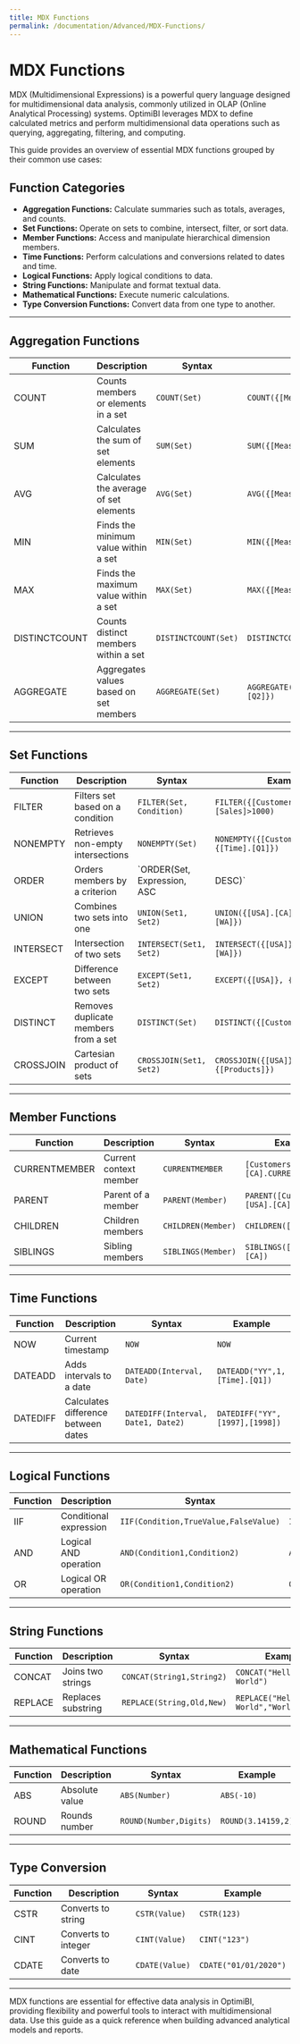 ```yaml
---
title: MDX Functions
permalink: /documentation/Advanced/MDX-Functions/
---
```


# MDX Functions

MDX (Multidimensional Expressions) is a powerful query language designed for multidimensional data analysis, commonly utilized in OLAP (Online Analytical Processing) systems. OptimiBI leverages MDX to define calculated metrics and perform multidimensional data operations such as querying, aggregating, filtering, and computing.

This guide provides an overview of essential MDX functions grouped by their common use cases:

## Function Categories

- **Aggregation Functions:** Calculate summaries such as totals, averages, and counts.
- **Set Functions:** Operate on sets to combine, intersect, filter, or sort data.
- **Member Functions:** Access and manipulate hierarchical dimension members.
- **Time Functions:** Perform calculations and conversions related to dates and time.
- **Logical Functions:** Apply logical conditions to data.
- **String Functions:** Manipulate and format textual data.
- **Mathematical Functions:** Execute numeric calculations.
- **Type Conversion Functions:** Convert data from one type to another.

---

## Aggregation Functions

| Function      | Description                                    | Syntax                             | Example                                |
|---------------|------------------------------------------------|------------------------------------|----------------------------------------|
| COUNT         | Counts members or elements in a set            | `COUNT(Set)`                       | `COUNT({[Measures].[Sales]})`          |
| SUM           | Calculates the sum of set elements             | `SUM(Set)`                         | `SUM({[Measures].[Sales]})`            |
| AVG           | Calculates the average of set elements         | `AVG(Set)`                         | `AVG({[Measures].[Sales]})`            |
| MIN           | Finds the minimum value within a set           | `MIN(Set)`                         | `MIN({[Measures].[Sales]})`            |
| MAX           | Finds the maximum value within a set           | `MAX(Set)`                         | `MAX({[Measures].[Sales]})`            |
| DISTINCTCOUNT | Counts distinct members within a set           | `DISTINCTCOUNT(Set)`               | `DISTINCTCOUNT({[Customers].Members})` |
| AGGREGATE     | Aggregates values based on set members         | `AGGREGATE(Set)`                   | `AGGREGATE({[Time].[Q1], [Time].[Q2]})`|

---

## Set Functions

| Function   | Description                                          | Syntax                            | Example                                               |
|------------|------------------------------------------------------|-----------------------------------|-------------------------------------------------------|
| FILTER     | Filters set based on a condition                     | `FILTER(Set, Condition)`          | `FILTER({[Customers].Members}, [Sales]>1000)`         |
| NONEMPTY   | Retrieves non-empty intersections                    | `NONEMPTY(Set)`                   | `NONEMPTY({[Customers]} * {[Time].[Q1]})`             |
| ORDER      | Orders members by a criterion                        | `ORDER(Set, Expression, ASC|DESC)`| `ORDER({[Customers]}, [Sales], DESC)`                 |
| UNION      | Combines two sets into one                           | `UNION(Set1, Set2)`               | `UNION({[USA].[CA]}, {[USA].[WA]})`                   |
| INTERSECT  | Intersection of two sets                             | `INTERSECT(Set1, Set2)`           | `INTERSECT({[USA]}, {[USA].[WA]})`                    |
| EXCEPT     | Difference between two sets                          | `EXCEPT(Set1, Set2)`              | `EXCEPT({[USA]}, {[USA].[WA]})`                       |
| DISTINCT   | Removes duplicate members from a set                 | `DISTINCT(Set)`                   | `DISTINCT({[Customers].Members})`                     |
| CROSSJOIN  | Cartesian product of sets                            | `CROSSJOIN(Set1, Set2)`           | `CROSSJOIN({[USA]}, {[Products]})`                    |

---

## Member Functions

| Function      | Description                                    | Syntax                       | Example                            |
|---------------|------------------------------------------------|------------------------------|------------------------------------|
| CURRENTMEMBER | Current context member                         | `CURRENTMEMBER`              | `[Customers].[USA].[CA].CURRENTMEMBER` |
| PARENT        | Parent of a member                             | `PARENT(Member)`             | `PARENT([Customers].[USA].[CA])`   |
| CHILDREN      | Children members                               | `CHILDREN(Member)`           | `CHILDREN([Time].[Q1])`            |
| SIBLINGS      | Sibling members                                | `SIBLINGS(Member)`           | `SIBLINGS([Customers].[CA])`       |

---

## Time Functions

| Function     | Description                                       | Syntax                     | Example                             |
|--------------|---------------------------------------------------|----------------------------|-------------------------------------|
| NOW          | Current timestamp                                 | `NOW`                      | `NOW`                               |
| DATEADD      | Adds intervals to a date                          | `DATEADD(Interval, Date)`  | `DATEADD("YY",1,[Time].[Q1])`     |
| DATEDIFF     | Calculates difference between dates               | `DATEDIFF(Interval, Date1, Date2)` | `DATEDIFF("YY",[1997],[1998])`    |

---

## Logical Functions

| Function | Description                                       | Syntax                            | Example                                   |
|----------|---------------------------------------------------|-----------------------------------|-------------------------------------------|
| IIF      | Conditional expression                            | `IIF(Condition,TrueValue,FalseValue)`| `IIF([Sales]>5000,"High","Low")`|
| AND      | Logical AND operation                             | `AND(Condition1,Condition2)`      | `AND([Sales]>5000,[Time].[Q1])`           |
| OR       | Logical OR operation                              | `OR(Condition1,Condition2)`       | `OR([Sales]>5000,[Time].[Q1])`            |

---

## String Functions

| Function | Description                                       | Syntax                               | Example                               |
|----------|---------------------------------------------------|--------------------------------------|---------------------------------------|
| CONCAT   | Joins two strings                                 | `CONCAT(String1,String2)`            | `CONCAT("Hello"," World")`         |
| REPLACE  | Replaces substring                                | `REPLACE(String,Old,New)`            | `REPLACE("Hello World","World","MDX")` |

---

## Mathematical Functions

| Function | Description                                       | Syntax                 | Example     |
|----------|---------------------------------------------------|------------------------|-------------|
| ABS      | Absolute value                                    | `ABS(Number)`          | `ABS(-10)`  |
| ROUND    | Rounds number                                     | `ROUND(Number,Digits)` | `ROUND(3.14159,2)`|

---

## Type Conversion

| Function | Description                                       | Syntax           | Example                |
|----------|---------------------------------------------------|------------------|------------------------|
| CSTR     | Converts to string                                | `CSTR(Value)`    | `CSTR(123)`            |
| CINT     | Converts to integer                               | `CINT(Value)`    | `CINT("123")`          |
| CDATE    | Converts to date                                  | `CDATE(Value)`   | `CDATE("01/01/2020")` |

---

MDX functions are essential for effective data analysis in OptimiBI, providing flexibility and powerful tools to interact with multidimensional data. Use this guide as a quick reference when building advanced analytical models and reports.
